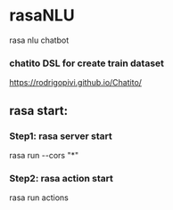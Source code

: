 # rasaNLU
rasa nlu chatbot

### chatito DSL for create train dataset
https://rodrigopivi.github.io/Chatito/

## rasa start:
### Step1: rasa server start
rasa run --cors "*"

### Step2: rasa action start
rasa run actions
